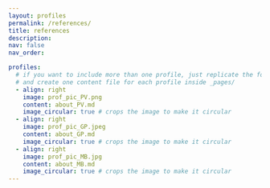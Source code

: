 ```yaml
---
layout: profiles
permalink: /references/
title: references
description:
nav: false
nav_order:

profiles:
  # if you want to include more than one profile, just replicate the following block
  # and create one content file for each profile inside _pages/
  - align: right
    image: prof_pic_PV.png
    content: about_PV.md
    image_circular: true # crops the image to make it circular
  - align: right
    image: prof_pic_GP.jpeg
    content: about_GP.md
    image_circular: true # crops the image to make it circular
  - align: right
    image: prof_pic_MB.jpg
    content: about_MB.md
    image_circular: true # crops the image to make it circular
---
```

